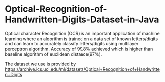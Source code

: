 # Optical-Recognition-of-Handwritten-Digits-Dataset-in-Java
Optical character Recognition (OCR) is an important application of machine learning where an algorithm is trained on a data set of known letters/digits and can learn to accurately classify letters/digits using multilayer perceptron algorithm.
Accuracy of 99.8% achieved which is higher than baseline algorithm of euclidean distance(97%).

The dataset we use is provided by https://archive.ics.uci.edu/ml/datasets/Optical+Recognition+of+Handwritten+Digits

